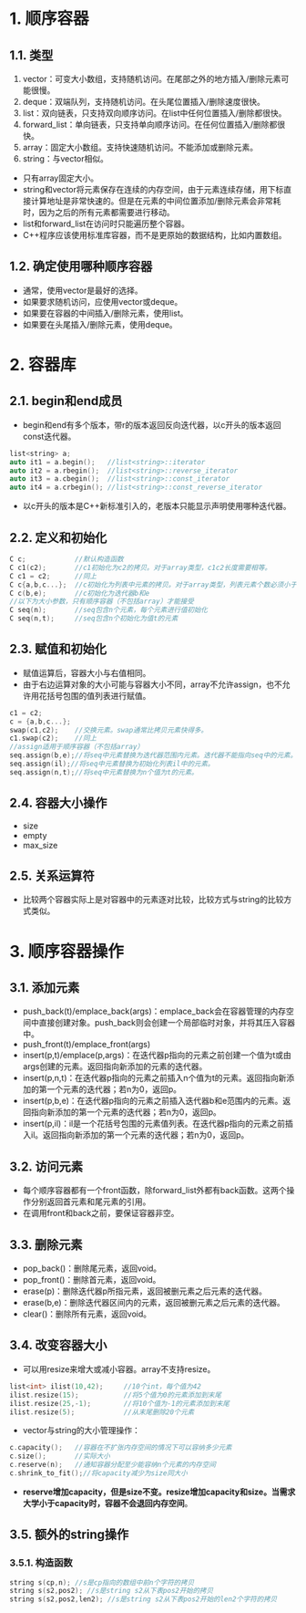 # 1. 顺序容器
## 1.1. 类型
1. vector：可变大小数组，支持随机访问。在尾部之外的地方插入/删除元素可能很慢。
2. deque：双端队列，支持随机访问。在头尾位置插入/删除速度很快。
3. list：双向链表，只支持双向顺序访问。在list中任何位置插入/删除都很快。
4. forward_list：单向链表，只支持单向顺序访问。在任何位置插入/删除都很快。
5. array：固定大小数组。支持快速随机访问。不能添加或删除元素。
6. string：与vector相似。  

- 只有array固定大小。
- string和vector将元素保存在连续的内存空间，由于元素连续存储，用下标直接计算地址是非常快速的。但是在元素的中间位置添加/删除元素会非常耗时，因为之后的所有元素都需要进行移动。
- list和forward_list在访问时只能遍历整个容器。
- C++程序应该使用标准库容器，而不是更原始的数据结构，比如内置数组。
## 1.2. 确定使用哪种顺序容器
- 通常，使用vector是最好的选择。
- 如果要求随机访问，应使用vector或deque。
- 如果要在容器的中间插入/删除元素，使用list。
- 如果要在头尾插入/删除元素，使用deque。

# 2. 容器库
## 2.1. begin和end成员
- begin和end有多个版本，带r的版本返回反向迭代器，以c开头的版本返回const迭代器。
```C++
list<string> a;
auto it1 = a.begin();   //list<string>::iterator
auto it2 = a.rbegin();  //list<string>::reverse_iterator
auto it3 = a.cbegin();  //list<string>::const_iterator
auto it4 = a.crbegin(); //list<string>::const_reverse_iterator
```
- 以c开头的版本是C++新标准引入的，老版本只能显示声明使用哪种迭代器。
## 2.2. 定义和初始化
```C++
C c;            //默认构造函数
C c1(c2);       //c1初始化为c2的拷贝。对于array类型，c1c2长度需要相等。
C c1 = c2;      //同上
C c{a,b,c...};  //c初始化为列表中元素的拷贝。对于array类型，列表元素个数必须小于等于array大小。
C c(b,e);       //c初始化为迭代器b和e
//以下为大小参数，只有顺序容器（不包括array）才能接受
C seq(n);       //seq包含n个元素，每个元素进行值初始化
C seq(n,t);     //seq包含n个初始化为值t的元素
```
## 2.3. 赋值和初始化
- 赋值运算后，容器大小与右值相同。
- 由于右边运算对象的大小可能与容器大小不同，array不允许assign，也不允许用花括号包围的值列表进行赋值。
```C++
c1 = c2;
c = {a,b,c...};
swap(c1,c2);    //交换元素。swap通常比拷贝元素快得多。
c1.swap(c2);    //同上
//assign适用于顺序容器（不包括array）
seq.assign(b,e);//将seq中元素替换为迭代器范围内元素。迭代器不能指向seq中的元素。
seq.assign(il);//将seq中元素替换为初始化列表il中的元素。
seq.assign(n,t);//将seq中元素替换为n个值为t的元素。
```
## 2.4. 容器大小操作
- size
- empty
- max_size
## 2.5. 关系运算符
- 比较两个容器实际上是对容器中的元素逐对比较，比较方式与string的比较方式类似。

# 3. 顺序容器操作
## 3.1. 添加元素
- push_back(t)/emplace_back(args)：emplace_back会在容器管理的内存空间中直接创建对象。push_back则会创建一个局部临时对象，并将其压入容器中。
- push_front(t)/emplace_front(args)
- insert(p,t)/emplace(p,args)：在迭代器p指向的元素之前创建一个值为t或由args创建的元素。返回指向新添加的元素的迭代器。
- insert(p,n,t)：在迭代器p指向的元素之前插入n个值为t的元素。返回指向新添加的第一个元素的迭代器；若n为0，返回p。
- insert(p,b,e)：在迭代器p指向的元素之前插入迭代器b和e范围内的元素。返回指向新添加的第一个元素的迭代器；若n为0，返回p。
- insert(p,il)：il是一个花括号包围的元素值列表。在迭代器p指向的元素之前插入il。返回指向新添加的第一个元素的迭代器；若n为0，返回p。
## 3.2. 访问元素
- 每个顺序容器都有一个front函数，除forward_list外都有back函数。这两个操作分别返回首元素和尾元素的引用。
- 在调用front和back之前，要保证容器非空。
## 3.3. 删除元素
- pop_back()：删除尾元素，返回void。  
- pop_front()：删除首元素，返回void。
- erase(p)：删除迭代器p所指元素，返回被删元素之后元素的迭代器。
- erase(b,e)：删除迭代器区间内的元素，返回被删元素之后元素的迭代器。
- clear()：删除所有元素，返回void。
## 3.4. 改变容器大小
- 可以用resize来增大或减小容器。array不支持resize。
```C++
list<int> ilist(10,42);     //10个int，每个值为42
ilist.resize(15);           //将5个值为0的元素添加到末尾
ilist.resize(25,-1);        //将10个值为-1的元素添加到末尾
ilist.resize(5);            //从末尾删除20个元素
```
- vector与string的大小管理操作：
```C++
c.capacity();   //容器在不扩张内存空间的情况下可以容纳多少元素
c.size();       //实际大小
c.reserve(n);   //通知容器分配至少能容纳n个元素的内存空间
c.shrink_to_fit();//将capacity减少为size同大小
```
- **reserve增加capacity，但是size不变。resize增加capacity和size。当需求大学小于capacity时，容器不会退回内存空间**。

## 3.5. 额外的string操作
### 3.5.1. 构造函数
```C++
string s(cp,n); //s是cp指向的数组中前n个字符的拷贝
string s(s2,pos2); //s是string s2从下表pos2开始的拷贝
string s(s2,pos2,len2); //s是string s2从下表pos2开始的len2个字符的拷贝
```
